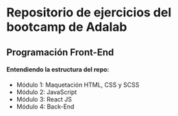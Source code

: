 # Repositorio de ejercicios del bootcamp de Adalab
## Programación Front-End

#### Entendiendo la estructura del repo:

- Módulo 1: Maquetación HTML, CSS y SCSS
- Módulo 2: JavaScript
- Módulo 3: React JS
- Módulo 4: Back-End